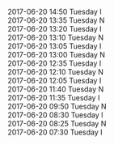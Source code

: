 2017-06-20 14:50 Tuesday  I  
2017-06-20 13:35 Tuesday  N  
2017-06-20 13:20 Tuesday  I  
2017-06-20 13:10 Tuesday  N  
2017-06-20 13:05 Tuesday  I  
2017-06-20 13:00 Tuesday  N  
2017-06-20 12:35 Tuesday  I  
2017-06-20 12:10 Tuesday  N  
2017-06-20 12:05 Tuesday  I  
2017-06-20 11:40 Tuesday  N  
2017-06-20 11:35 Tuesday  I  
2017-06-20 09:50 Tuesday  N  
2017-06-20 08:30 Tuesday  I  
2017-06-20 08:25 Tuesday  N  
2017-06-20 07:30 Tuesday  I  
